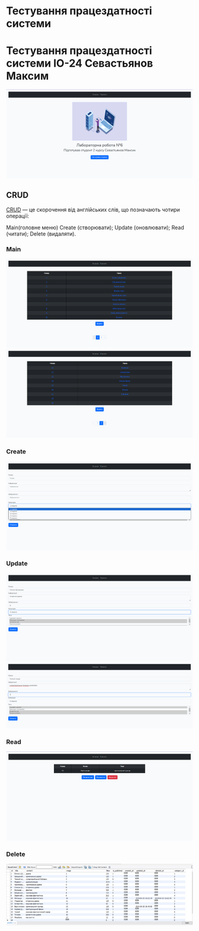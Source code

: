 # Тестування працездатності системи

# Тестування працездатності системи ІО-24 Севастьянов Максим
![img.png](./photo/main1.png)
## CRUD
[CRUD](https://highload.today/uk/shho-take-crud-prostimi-slovami-funktsiyi-perevagi-ta-prikladi/) — це скорочення від англійських слів, що позначають чотири операції:
    
Main(головне меню)
Create (створювати);
Update (оновлювати);
Read (читати);
Delete (видаляти).
### Main
![img_1.png](./photo/main2.png)
![img_2.png](./photo/main3.png)

### Create
![img_3.png](./photo/create.png)

### Update
![img_6.png](./photo/update1.png)
![img_8.png](./photo/update2.png)

### Read
![img_7.png](./photo/read.png)


### Delete
![img_9.png](./photo/delete.png)

